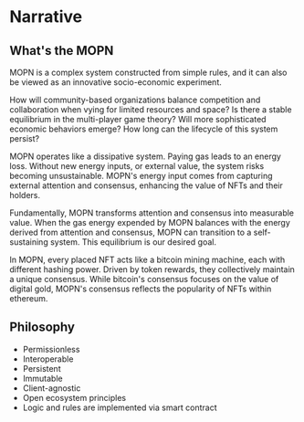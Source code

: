 # Narrative

## What's the MOPN

MOPN is a complex system constructed from simple rules, and it can also be viewed as an innovative socio-economic experiment.

How will community-based organizations balance competition and collaboration when vying for limited resources and space? Is there a stable equilibrium in the multi-player game theory? Will more sophisticated economic behaviors emerge? How long can the lifecycle of this system persist?

MOPN operates like a dissipative system. Paying gas leads to an energy loss. Without new energy inputs, or external value, the system risks becoming unsustainable. MOPN's energy input comes from capturing external attention and consensus, enhancing the value of NFTs and their holders.

Fundamentally, MOPN transforms attention and consensus into measurable value. When the gas energy expended by MOPN balances with the energy derived from attention and consensus, MOPN can transition to a self-sustaining system. This equilibrium is our desired goal.

In MOPN, every placed NFT acts like a bitcoin mining machine, each with different hashing power. Driven by token rewards, they collectively maintain a unique consensus. While bitcoin's consensus focuses on the value of digital gold, MOPN's consensus reflects the popularity of NFTs within ethereum.

## Philosophy

* Permissionless
* Interoperable
* Persistent
* Immutable
* Client-agnostic
* Open ecosystem principles
* Logic and rules are implemented via smart contract
